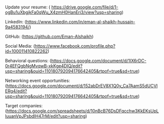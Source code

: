 Update your resume: ( https://drive.google.com/file/d/1-ogBu1uXbgjkFa0qWu_X4zmH0HanEri3/view?usp=sharing)

LinkedIn: (https://www.linkedin.com/in/eman-al-shaikh-hussain-9a4583194/)

GitHub: (https://github.com/Eman-Alshaikh)

Social Media: (https://www.facebook.com/profile.php?id=100011410822262)

Behavioral questions: (https://docs.google.com/document/d/1IX6rDC-0r4EFQgbNgMvqwB-xkKge4DIQ/edit?usp=sharing&ouid=110180792094176642405&rtpof=true&sd=true)

Networking event opportunities: (https://docs.google.com/document/d/152abDrEV8X1Q0y_Ca7AamS5dUCVlERg4/edit?usp=sharing&ouid=110180792094176642405&rtpof=true&sd=true)

Target companies: (https://docs.google.com/spreadsheets/d/10nBcB76DsDFqcchw3KkEKsUpLluuanVpJPsbdIH47rM/edit?usp=sharing)
 
